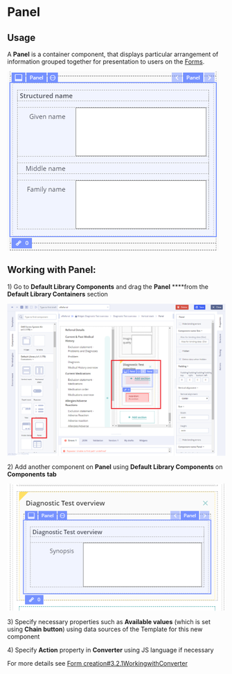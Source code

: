 # Panel

## Usage <a id="Panel-Usage"></a>

A **Panel** is a container component, that displays particular arrangement of information grouped together for presentation to users on the [Forms](../ehr-forms-forms-in-detail/). 

![](../.gitbook/assets/34842279.png)

## Working with Panel: <a id="Panel-WorkingwithPanel:"></a>

1\) Go to **Default Library Components** and drag the **Panel**  ****from the **Default Library Containers** section

![](../.gitbook/assets/34839842.png)

2\) Add another component on **Panel** using **Default Library Components** on **Components** **tab**

![](../.gitbook/assets/34839843.png)

3\) Specify necessary properties such as **Available values** \(which is set using **Chain button**\) using data sources of the Template for this new component 

4\) Specify **Action** property in **Converter** using JS language if necessary

For more details see [Form creation\#3.2.1WorkingwithConverter](https://wiki.solit-clouds.ru/display/EHR/Form+creation#Formcreation-3.2.1WorkingwithConverter)

